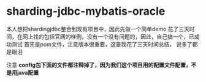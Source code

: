 # sharding-jdbc-mybatis-oracle
本人想把shardingjdbc整合到现有项目中，因此先做一个简单demo
花了三天时间，在网上找的包括官网的样例，没有一个没有问题的，因此，自己搞一个，已成功测试
首先是pom文件，注意版本很重要，这是我花了三天时间总结， 说多了都是眼泪

注意 **config包下面的文件都注释掉了，因为我们这个项目用的配置文件配置，不是用java配置**



